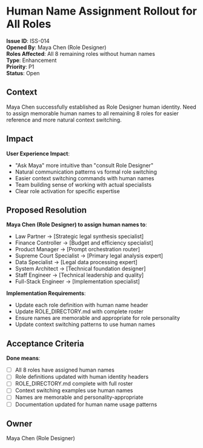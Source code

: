 # Human Name Assignment Rollout for All Roles
**Issue ID**: ISS-014  
**Opened By**: Maya Chen (Role Designer)  
**Roles Affected**: All 8 remaining roles without human names  
**Type**: Enhancement  
**Priority**: P1  
**Status**: Open  

## Context  
Maya Chen successfully established as Role Designer human identity. Need to assign memorable human names to all remaining 8 roles for easier reference and more natural context switching.

## Impact  
**User Experience Impact**:
- "Ask Maya" more intuitive than "consult Role Designer"
- Natural communication patterns vs formal role switching
- Easier context switching commands with human names
- Team building sense of working with actual specialists
- Clear role activation for specific expertise

## Proposed Resolution  
**Maya Chen (Role Designer) to assign human names to**:
- Law Partner → [Strategic legal synthesis specialist]
- Finance Controller → [Budget and efficiency specialist]  
- Product Manager → [Prompt orchestration router]
- Supreme Court Specialist → [Primary legal analysis expert]
- Data Specialist → [Legal data processing expert]
- System Architect → [Technical foundation designer]
- Staff Engineer → [Technical leadership and quality]
- Full-Stack Engineer → [Implementation specialist]

**Implementation Requirements**:
- Update each role definition with human name header
- Update ROLE_DIRECTORY.md with complete roster
- Ensure names are memorable and appropriate for role personality
- Update context switching patterns to use human names

## Acceptance Criteria  
**Done means**:
- [ ] All 8 roles have assigned human names
- [ ] Role definitions updated with human identity headers
- [ ] ROLE_DIRECTORY.md complete with full roster
- [ ] Context switching examples use human names
- [ ] Names are memorable and personality-appropriate
- [ ] Documentation updated for human name usage patterns

## Owner  
Maya Chen (Role Designer)